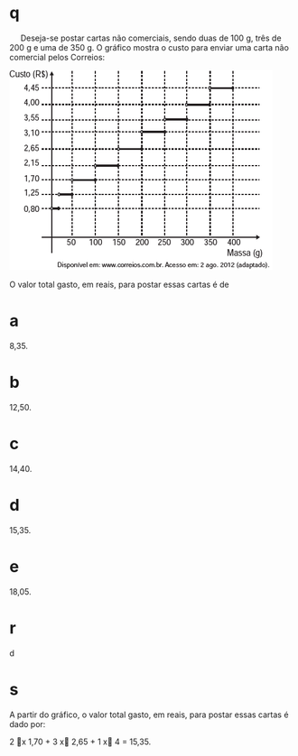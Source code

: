 # q
     Deseja-se postar cartas não comerciais, sendo duas de 100 g, três de 200 g e uma de 350 g. O gráfico mostra o custo para enviar uma carta não comercial pelos Correios:

![](0f27165f-a3e3-6288-a7af-72f25b2fe480.png)

O valor total gasto, em reais, para postar essas cartas é de

# a
8,35.

# b
12,50.

# c
14,40.

# d
15,35.

# e
18,05.

# r
d

# s
A partir do gráfico, o valor total gasto, em reais, para postar essas cartas é dado por:

2 x 1,70 + 3 x 2,65 + 1 x 4 = 15,35.
